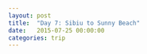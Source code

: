 ```yaml
---
layout: post
title:  "Day 7: Sibiu to Sunny Beach"
date:   2015-07-25 00:00:00
categories: trip
---
```

